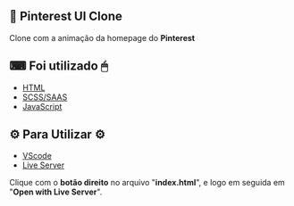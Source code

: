 ## 🔴 Pinterest UI Clone
Clone com a animação da homepage do **Pinterest**
## ⌨ Foi utilizado 🖱
- [HTML](https://developer.mozilla.org/pt-BR/docs/Web/HTML)
- [SCSS/SAAS](https://sass-lang.com/)
- [JavaScript](https://developer.mozilla.org/pt-BR/docs/Aprender/JavaScript)
## ⚙ Para Utilizar ⚙
- [VScode](https://code.visualstudio.com/)
- [Live Server](https://marketplace.visualstudio.com/items?itemName=ritwickdey.LiveServer)

Clique com o **botão direito** no arquivo "**index.html**", e logo em seguida em "**Open with Live Server**".
